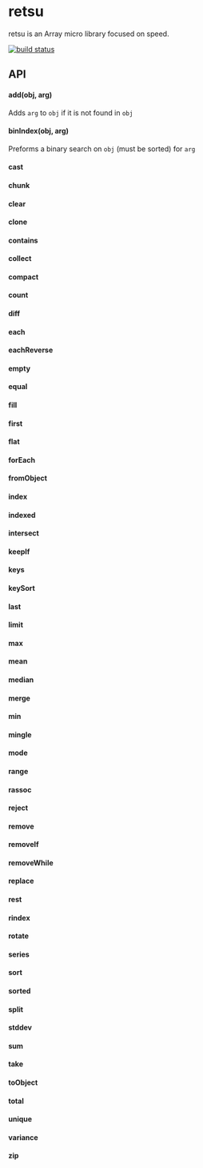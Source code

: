 # retsu

retsu is an Array micro library focused on speed.

[![build status](https://secure.travis-ci.org/avoidwork/retsu.svg)](http://travis-ci.org/avoidwork/retsu)

## API

#### add(obj, arg)
Adds `arg` to `obj` if it is not found in `obj`

#### binIndex(obj, arg)
Preforms a binary search on `obj` (must be sorted) for `arg`

#### cast
#### chunk
#### clear
#### clone
#### contains
#### collect
#### compact
#### count
#### diff
#### each
#### eachReverse
#### empty
#### equal
#### fill
#### first
#### flat
#### forEach
#### fromObject
#### index
#### indexed
#### intersect
#### keepIf
#### keys
#### keySort
#### last
#### limit
#### max
#### mean
#### median
#### merge
#### min
#### mingle
#### mode
#### range
#### rassoc
#### reject
#### remove
#### removeIf
#### removeWhile
#### replace
#### rest
#### rindex
#### rotate
#### series
#### sort
#### sorted
#### split
#### stddev
#### sum
#### take
#### toObject
#### total
#### unique
#### variance
#### zip


